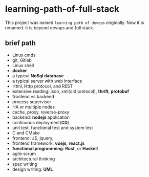 # learning-path-of-full-stack

This project was named `learning path of devops` originally. Now it is renamed. It is beyond devops and full stack.

## brief path

- Linux cmds
- git, Gitlab
- Linux shell
- __docker__
- a typical __NoSql database__
- a typical server with web interface
- Html, Http protocol, and REST
- extensive reading: json, xml(old protocol), __thrift__, __protobuf__
- frontend vs backend
- process supervisor
- HA or multiple nodes
- cache, proxy, reverse-proxy
- backend: __nodejs__ application
- continuous deployment(__CD__)
- unit test, functional test and system test
- C and CMake
- frontend: JS, jquery, 
- frontend framework: __vuejs__, __react.js__
- __functional programming__: __Rust__, or __Haskell__
- agile scrum
- architectural thinking
- spec writing
- design writing: __UML__



